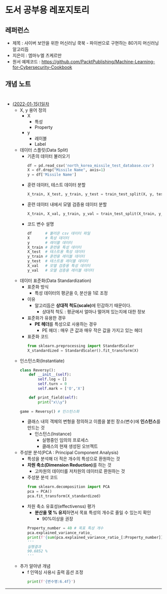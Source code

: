 # 도서 공부용 레포지토리

## 레퍼런스

- 제목 : 사이버 보안을 위한 머신러닝 쿡북 - 파이썬으로 구현하는 80가지 머신러닝 알고리듬
- 지은이 : 엠마누엘 츠케르만
- 원서 예제코드 : https://github.com/PacktPublishing/Machine-Learning-for-Cybersecurity-Cookbook

## 개념 노트

#
- [(2022-01-15)1일차](./2022-01-15/2022-01-15.ipynb)
    - X, y 용어 정의
        - X
            - 특성
            - Property
        - y
            - 레이블
            - Label
    - 데이터 스플릿(Data Split)
        - 기존의 데이터 불러오기
            ```python
            df = pd.read_csv('north_korea_missile_test_database.csv')
            X = df.drop("Missile Name", axis=1)
            y = df['Missile Name']
            ```
        - 훈련 데이터, 테스트 데이터 분할
            ```python
            X_train, X_test, y_train, y_test = train_test_split(X, y, test_size=0.2, random_state=31)
            ```
        - 훈련 데이터 내에서 모델 검증용 데이터 분할
            ```python
            X_train, X_val, y_train, y_val = train_test_split(X_train, y_train, test_size=0.25, random_state=31)
            ```
        - 코드 변수 설명
            ```python
            df      # 불러온 csv 데이터 파일
            X       # 특성 데이터
            y       # 레이블 데이터
            X_train # 훈련용 특성 데이터
            X_test  # 테스트용 특성 데이터
            y_train # 훈련용 레이블 데이터
            y_test  # 테스트용 레이블 데이터
            X_val   # 모델 검증용 특성 데이터
            y_val   # 모델 검증용 레이블 데이터
    - 데이터 표준화(Data Standardization)
        - 표준화 방식
            - 특성 데이터의 평균을 0, 분산을 1로 조정
        - 이유
            - 알고리듬은 <b>상대적 척도(scale)</b>에 민감하기 때문이다.
                - 상대적 척도 : 평균에서 얼마나 떨어져 있는지에 대한 정보
        - 표준화가 유용한 경우
            - <b>PE 헤더</b>를 특성으로 사용하는 경우
                - PE 헤더 : 매우 큰 값과 매우 작은 값을 가지고 있는 헤더
        - 표준화 코드
            ```python
            from sklearn.preprocessing import StandardScaler
            X_standardized = StandardScaler().fit_transform(X)
            ```
    - 인스턴스화(Instantiate)
        ```python
        class Reversy():
            def __init__(self):
                self.log = []
                self.turn = 0
                self.mark = ['O','X']

            def print_field(self):
                print("x\\y")
                
        game = Reversy() # 인스턴스화
        ```
        - 클래스 내의 객체의 변형을 정의하고 이름을 붙힌 장소(변수)에 <b>인스턴스</b>를 만드는 것
            - 인스턴스(Instance)
                - 실행중인 임의의 프로세스
                - 클래스의 현재 생성된 오브젝트
    - 주성분 분석(PCA : Principal Component Analysis)
        - 특성을 분석해 더 적은 개수의 특성으로 환원하는 것
        - <b>차원 축소(Dimension Reduction)</b>를 하는 것
            - 고차원의 데이터를 저차원의 데이터로 환원하는 것
        - 주성분 분석 코드
            ```python
            from sklearn.decomposition import PCA
            pca = PCA()
            pca.fit_transform(X_standardized)
            ```
        - 차원 축소 유효성(effectivenss) 평가
            - <b>분산을 몇 % 유지</b>하면서 목표 특성의 개수로 줄일 수 있는지 확인
                - 90%이상을 권장
            ```python
            Property_number = 40 # 목표 특성 개수
            pca.explained_variance_ratio_
            print(f'{sum(pca.explained_variance_ratio_[:Property_number])*100:6.4f} %')
            '''
            실행결과
            90.6852 %
            '''
            ```
    - 추가 알아낸 개념
        - f 인덱싱 사용시 출력 옵션 조정
            ```python
            print(f'{변수명:6.4f}')
            ```
---

